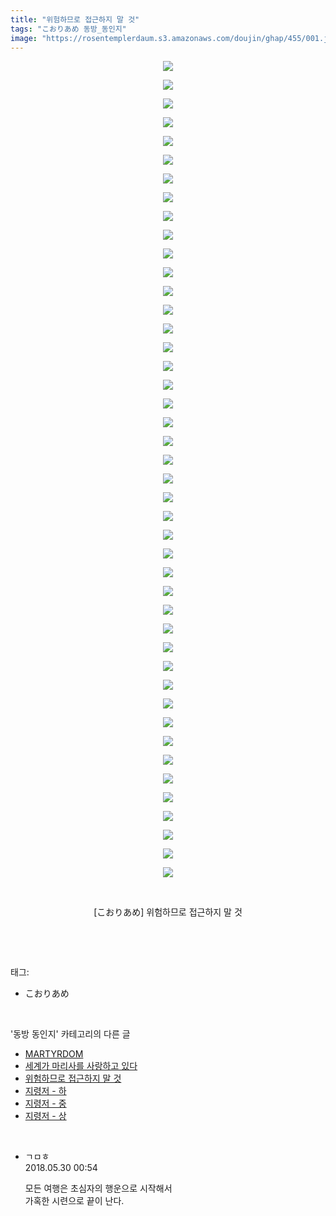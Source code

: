 ```yaml
---
title: "위험하므로 접근하지 말 것"
tags: "こおりあめ 동방_동인지"
image: "https://rosentemplerdaum.s3.amazonaws.com/doujin/ghap/455/001.jpg"
---
```

<div class="article">
<p style="text-align: center; clear: none; float: none;"><img src="{{ site.imgserver10 }}/ghap/455/001.jpg"/></p>
<p style="text-align: center; clear: none; float: none;"><img src="{{ site.imgserver10 }}/ghap/455/002.jpg"/></p>
<p style="text-align: center; clear: none; float: none;"><img src="{{ site.imgserver10 }}/ghap/455/003.jpg"/></p>
<p style="text-align: center; clear: none; float: none;"><img src="{{ site.imgserver10 }}/ghap/455/004.jpg"/></p>
<p style="text-align: center; clear: none; float: none;"><img src="{{ site.imgserver10 }}/ghap/455/005.jpg"/></p>
<p style="text-align: center; clear: none; float: none;"><img src="{{ site.imgserver10 }}/ghap/455/006.jpg"/></p>
<p style="text-align: center; clear: none; float: none;"><img src="{{ site.imgserver10 }}/ghap/455/007.jpg"/></p>
<p style="text-align: center; clear: none; float: none;"><img src="{{ site.imgserver10 }}/ghap/455/008.jpg"/></p>
<p style="text-align: center; clear: none; float: none;"><img src="{{ site.imgserver10 }}/ghap/455/009.jpg"/></p>
<p style="text-align: center; clear: none; float: none;"><img src="{{ site.imgserver10 }}/ghap/455/010.jpg"/></p>
<p style="text-align: center; clear: none; float: none;"><img src="{{ site.imgserver10 }}/ghap/455/011.jpg"/></p>
<p style="text-align: center; clear: none; float: none;"><img src="{{ site.imgserver10 }}/ghap/455/012.jpg"/></p>
<p style="text-align: center; clear: none; float: none;"><img src="{{ site.imgserver10 }}/ghap/455/013.jpg"/></p>
<p style="text-align: center; clear: none; float: none;"><img src="{{ site.imgserver10 }}/ghap/455/014.jpg"/></p>
<p style="text-align: center; clear: none; float: none;"><img src="{{ site.imgserver10 }}/ghap/455/015.jpg"/></p>
<p style="text-align: center; clear: none; float: none;"><img src="{{ site.imgserver10 }}/ghap/455/016.jpg"/></p>
<p style="text-align: center; clear: none; float: none;"><img src="{{ site.imgserver10 }}/ghap/455/017.jpg"/></p>
<p style="text-align: center; clear: none; float: none;"><img src="{{ site.imgserver10 }}/ghap/455/018.jpg"/></p>
<p style="text-align: center; clear: none; float: none;"><img src="{{ site.imgserver10 }}/ghap/455/019.jpg"/></p>
<p style="text-align: center; clear: none; float: none;"><img src="{{ site.imgserver10 }}/ghap/455/020.jpg"/></p>
<p style="text-align: center; clear: none; float: none;"><img src="{{ site.imgserver10 }}/ghap/455/021.jpg"/></p>
<p style="text-align: center; clear: none; float: none;"><img src="{{ site.imgserver10 }}/ghap/455/022.jpg"/></p>
<p style="text-align: center; clear: none; float: none;"><img src="{{ site.imgserver10 }}/ghap/455/023.jpg"/></p>
<p style="text-align: center; clear: none; float: none;"><img src="{{ site.imgserver10 }}/ghap/455/024.jpg"/></p>
<p style="text-align: center; clear: none; float: none;"><img src="{{ site.imgserver10 }}/ghap/455/025.jpg"/></p>
<p style="text-align: center; clear: none; float: none;"><img src="{{ site.imgserver10 }}/ghap/455/026.jpg"/></p>
<p style="text-align: center; clear: none; float: none;"><img src="{{ site.imgserver10 }}/ghap/455/027.jpg"/></p>
<p style="text-align: center; clear: none; float: none;"><img src="{{ site.imgserver10 }}/ghap/455/028.jpg"/></p>
<p style="text-align: center; clear: none; float: none;"><img src="{{ site.imgserver10 }}/ghap/455/029.jpg"/></p>
<p style="text-align: center; clear: none; float: none;"><img src="{{ site.imgserver10 }}/ghap/455/030.jpg"/></p>
<p style="text-align: center; clear: none; float: none;"><img src="{{ site.imgserver10 }}/ghap/455/031.jpg"/></p>
<p style="text-align: center; clear: none; float: none;"><img src="{{ site.imgserver10 }}/ghap/455/032.jpg"/></p>
<p style="text-align: center; clear: none; float: none;"><img src="{{ site.imgserver10 }}/ghap/455/033.jpg"/></p>
<p style="text-align: center; clear: none; float: none;"><img src="{{ site.imgserver10 }}/ghap/455/034.jpg"/></p>
<p style="text-align: center; clear: none; float: none;"><img src="{{ site.imgserver10 }}/ghap/455/035.jpg"/></p>
<p style="text-align: center; clear: none; float: none;"><img src="{{ site.imgserver10 }}/ghap/455/036.jpg"/></p>
<p style="text-align: center; clear: none; float: none;"><img src="{{ site.imgserver10 }}/ghap/455/037.jpg"/></p>
<p style="text-align: center; clear: none; float: none;"><img src="{{ site.imgserver10 }}/ghap/455/038.jpg"/></p>
<p style="text-align: center; clear: none; float: none;"><img src="{{ site.imgserver10 }}/ghap/455/039.jpg"/></p>
<p style="text-align: center; clear: none; float: none;"><img src="{{ site.imgserver10 }}/ghap/455/040.jpg"/></p>
<p style="text-align: center; clear: none; float: none;"><img src="{{ site.imgserver10 }}/ghap/455/041.jpg"/></p>
<p style="text-align: center; clear: none; float: none;"><img src="{{ site.imgserver10 }}/ghap/455/042.jpg"/></p>
<p style="text-align: center; clear: none; float: none;"><img src="{{ site.imgserver10 }}/ghap/455/043.jpg"/></p>
<p style="text-align: center; clear: none; float: none;"><img src="{{ site.imgserver10 }}/ghap/455/044.jpg"/></p>
<p style="text-align: center; clear: none; float: none;"><br/></p>
<p style="text-align: center; clear: none; float: none;">[こおりあめ] 위험하므로 접근하지 말 것</p>
<p><br/></p>
</div><br/>
<div class="tagTrail">
<p>태그: </p>
<ul>
<li>こおりあめ</li>
</ul>
</div><br/>
<div class="another">
<p>'동방 동인지' 카테고리의 다른 글</p>
<ul>
<li><a href="/ghap_457">MARTYRDOM</a></li>
<li><a href="/ghap_456">세계가 마리사를 사랑하고 있다</a></li>
<li><a href="/ghap_455">위험하므로 접근하지 말 것</a></li>
<li><a href="/ghap_454">지령저 - 하</a></li>
<li><a href="/ghap_453">지령저 - 중</a></li>
<li><a href="/ghap_452">지령저 - 상</a></li>
</ul>
</div><br/>
<div class="cb_module cb_fluid">
<div class="cb_wrt cb_profile">
<div class="comment">
<ul>
<li class="cb_thumb_off" id="comment15263686">
<div class="cb_comment_area">
<div class="cb_info_area">
<div class="cb_section">
<span class="cb_nick_name">ㄱㅁㅎ</span>
</div>
<div class="cb_section">
<span class="cb_date">2018.05.30 00:54 </span>
</div>
</div>
<div class="cb_dsc_comment">
<p class="cb_dsc">
											모든 여행은 초심자의 행운으로 시작해서<br/>
가혹한 시련으로 끝이 난다.
										</p>
</div>
</div></li>
</ul>
</div>
</div><!-- commentList close -->
</div><br/>
